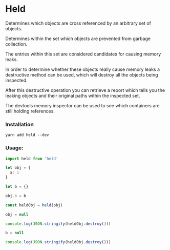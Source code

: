 # Held

Determines which objects are cross referenced by an arbitrary set of objects.

Determines within the set which objects are prevented from garbage collection.

The entries within this set are considered candidates for causing memory leaks.

In order to determine whether these objects really cause memory leaks a destructive method can be used,
which will destroy all the objects being inspected.

After this destructive operation you can retrieve a report which tells you the leaking objects and their original paths within the inspected set.

The devtools memory inspector can be used to see which containers are still holding references.

### Installation

`yarn add held --dev`

### Usage:

```js
import held from 'held'

let obj = {
  a: 1
}

let b = {}

obj.b = b

const heldObj = held(obj)

obj = null

console.log(JSON.stringify(heldObj.destroy()))

b = null

console.log(JSON.stringify(heldObj.destroy()))
```

